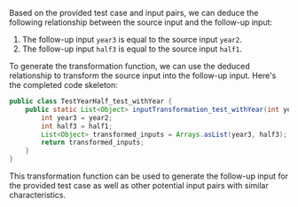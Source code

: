 Based on the provided test case and input pairs, we can deduce the following relationship between the source input and the follow-up input:

1. The follow-up input `year3` is equal to the source input `year2`.
2. The follow-up input `half3` is equal to the source input `half1`.

To generate the transformation function, we can use the deduced relationship to transform the source input into the follow-up input. Here's the completed code skeleton:

```java
public class TestYearHalf_test_withYear {
    public static List<Object> inputTransformation_test_withYear(int year1, int half1, int year2)  {
        int year3 = year2;
        int half3 = half1;
        List<Object> transformed_inputs = Arrays.asList(year3, half3);
        return transformed_inputs;
    }
}
```

This transformation function can be used to generate the follow-up input for the provided test case as well as other potential input pairs with similar characteristics.